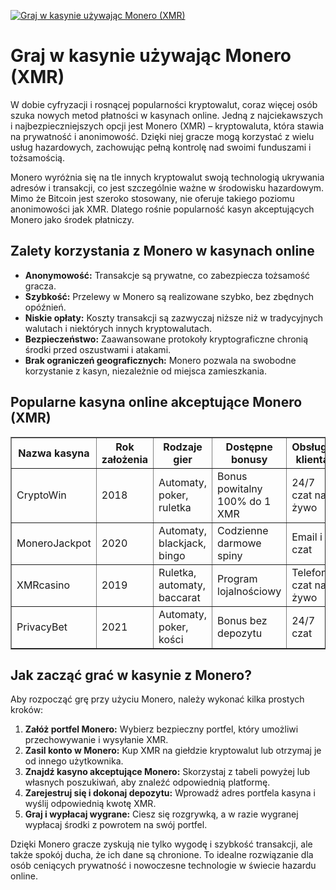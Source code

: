 [![Graj w kasynie używając Monero (XMR)](https://123-caf.pages.dev/gitsignup.png)](https://vrmoo.ru/Bt82HjjY)

<h1>Graj w kasynie używając Monero (XMR)</h1> <p>W dobie cyfryzacji i rosnącej popularności kryptowalut, coraz więcej osób szuka nowych metod płatności w kasynach online. Jedną z najciekawszych i najbezpieczniejszych opcji jest Monero (XMR) – kryptowaluta, która stawia na prywatność i anonimowość. Dzięki niej gracze mogą korzystać z wielu usług hazardowych, zachowując pełną kontrolę nad swoimi funduszami i tożsamością.</p> <p>Monero wyróżnia się na tle innych kryptowalut swoją technologią ukrywania adresów i transakcji, co jest szczególnie ważne w środowisku hazardowym. Mimo że Bitcoin jest szeroko stosowany, nie oferuje takiego poziomu anonimowości jak XMR. Dlatego rośnie popularność kasyn akceptujących Monero jako środek płatniczy.</p>  <h2>Zalety korzystania z Monero w kasynach online</h2> <ul>   <li><strong>Anonymowość:</strong> Transakcje są prywatne, co zabezpiecza tożsamość gracza.</li>   <li><strong>Szybkość:</strong> Przelewy w Monero są realizowane szybko, bez zbędnych opóźnień.</li>   <li><strong>Niskie opłaty:</strong> Koszty transakcji są zazwyczaj niższe niż w tradycyjnych walutach i niektórych innych kryptowalutach.</li>   <li><strong>Bezpieczeństwo:</strong> Zaawansowane protokoły kryptograficzne chronią środki przed oszustwami i atakami.</li>   <li><strong>Brak ograniczeń geograficznych:</strong> Monero pozwala na swobodne korzystanie z kasyn, niezależnie od miejsca zamieszkania.</li> </ul>  <h2>Popularne kasyna online akceptujące Monero (XMR)</h2> <table border="1" cellspacing="0" cellpadding="5">   <thead>     <tr>       <th>Nazwa kasyna</th>       <th>Rok założenia</th>       <th>Rodzaje gier</th>       <th>Dostępne bonusy</th>       <th>Obsługa klienta</th>     </tr>   </thead>   <tbody>     <tr>       <td>CryptoWin</td>       <td>2018</td>       <td>Automaty, poker, ruletka</td>       <td>Bonus powitalny 100% do 1 XMR</td>       <td>24/7 czat na żywo</td>     </tr>     <tr>       <td>MoneroJackpot</td>       <td>2020</td>       <td>Automaty, blackjack, bingo</td>       <td>Codzienne darmowe spiny</td>       <td>Email i czat</td>     </tr>     <tr>       <td>XMRcasino</td>       <td>2019</td>       <td>Ruletka, automaty, baccarat</td>       <td>Program lojalnościowy</td>       <td>Telefon i czat na żywo</td>     </tr>     <tr>       <td>PrivacyBet</td>       <td>2021</td>       <td>Automaty, poker, kości</td>       <td>Bonus bez depozytu</td>       <td>24/7 czat</td>     </tr>   </tbody> </table>  <h2>Jak zacząć grać w kasynie z Monero?</h2> <p>Aby rozpocząć grę przy użyciu Monero, należy wykonać kilka prostych kroków:</p> <ol>   <li><strong>Załóż portfel Monero:</strong> Wybierz bezpieczny portfel, który umożliwi przechowywanie i wysyłanie XMR.</li>   <li><strong>Zasil konto w Monero:</strong> Kup XMR na giełdzie kryptowalut lub otrzymaj je od innego użytkownika.</li>   <li><strong>Znajdź kasyno akceptujące Monero:</strong> Skorzystaj z tabeli powyżej lub własnych poszukiwań, aby znaleźć odpowiednią platformę.</li>   <li><strong>Zarejestruj się i dokonaj depozytu:</strong> Wprowadź adres portfela kasyna i wyślij odpowiednią kwotę XMR.</li>   <li><strong>Graj i wypłacaj wygrane:</strong> Ciesz się rozgrywką, a w razie wygranej wypłacaj środki z powrotem na swój portfel.</li> </ol>  <p>Dzięki Monero gracze zyskują nie tylko wygodę i szybkość transakcji, ale także spokój ducha, że ich dane są chronione. To idealne rozwiązanie dla osób ceniących prywatność i nowoczesne technologie w świecie hazardu online.</p>